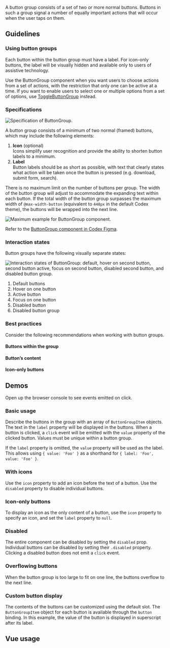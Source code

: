 <script setup>
import BasicButtonGroup from '@/../component-demos/button-group/examples/BasicButtonGroup.vue';
import ButtonGroupWithIcons from '@/../component-demos/button-group/examples/ButtonGroupWithIcons.vue';
import IconOnlyButtonGroup from '@/../component-demos/button-group/examples/IconOnlyButtonGroup.vue';
import DisabledButtonGroup from '@/../component-demos/button-group/examples/DisabledButtonGroup.vue';
import MaximumButtonGroup from '@/../component-demos/button-group/examples/MaximumButtonGroup.vue';
import ButtonGroupWithSlot from '@/../component-demos/button-group/examples/ButtonGroupWithSlot.vue';
</script>

A button group consists of a set of two or more normal buttons. Buttons in such a group signal a
number of equally important actions that will occur when the user taps on them.

## Guidelines

### Using button groups
Each button within the button group must have a label. For icon-only buttons, the label will be
visually hidden and available only to users of assistive technology.

Use the ButtonGroup component when you want users to choose actions from a set of actions, with the
restriction that only one can be active at a time. If you want to enable users to select one
or multiple options from a set of options, use
[ToggleButtonGroup](./toggle-button-group.md) instead.

### Specifications

![Specification of ButtonGroup.](../../assets/components/button-group-specifications.svg)

A button group consists of a minimum of two normal (framed) buttons, which may include the following elements:
1. **Icon** (optional)<br>Icons simplify user recognition and provide the ability to shorten button
labels to a minimum.
2. **Label**<br>Button labels should be as short as possible, with text that clearly states what
action will be taken once the button is pressed (e.g. download, submit form, search).

There is no maximum limit on the number of buttons per group. The width of the button group will adjust to accommodate the expanding text within each button. If the total width of the button group surpasses the maximum width of `@max-width-button` (equivalent to `448px` in the default Codex theme), the buttons will be wrapped into the next line.

![Maximum example for ButtonGroup component.](../../assets/components/button-group-specifications-max.svg)

Refer to the [ButtonGroup component in Codex Figma](https://www.figma.com/file/KoDuJMadWBXtsOtzGS4134/%E2%9D%96-Codex-components?type=design&node-id=6639-59569&mode=design&t=7wyBmhfdJTJevQmT-11).

### Interaction states
Button groups have the following visually separate states:

![Interaction states of ButtonGroup: default,
hover on second button, second button active, focus on second button, disabled second button,
and disabled button group.](../../assets/components/button-group-interaction-states.svg)

1. Default buttons
2. Hover on one button
3. Active button
4. Focus on one button
5. Disabled button
6. Disabled button group

### Best practices

Consider the following recommendations when working with button groups.

#### Buttons within the group

<cdx-demo-rules>
<template #do-media>

![A screenshot of a ButtonGroup with two neutral normal text buttons.](../../assets/components/button-group-best-practices-buttons-do.svg)

</template>
<template #do-text>

- Only neutral normal Buttons can be used within the ButtonGroup component.

</template>
<template #dont-media>

![A screenshot of two ButtonGroups using progressive and destructive normal and primary buttons.](../../assets/components/button-group-best-practices-buttons-dont.svg)

</template>
<template #dont-text>

- Use other flavors or weights of a Button within the ButtonGroup component.

</template>
</cdx-demo-rules>

#### Button’s content

<cdx-demo-rules>
<template #do-media>

![A screenshot of text conveying an example of a link reading "Get the PDF of this article".](../../assets/components/button-group-best-practices-content-do.svg)

</template>
<template #do-text>

- Customize the content of each button, allowing for superscript, subscript, or special characters.
- Use numbers instead of text if needed.
- Mix text-only and icon-only buttons exclusively when using the ‘ellipsis‘ icon to indicate additional actions.

</template>
<template #dont-media>

![A screenshot of text conveying an example of a link reading "Click here to get the PDF".](../../assets/components/button-group-best-practices-content-dont.svg)

</template>
<template #dont-text>

- In order to ensure consistency, avoid mixing different types of buttons within the same ButtonGroup.

</template>
</cdx-demo-rules>

#### Icon-only buttons

<cdx-demo-rules>
<template #do-media>

![A screenshot of a ButtonGroup using icon-only buttons with universal icons.](../../assets/components/button-group-best-practices-icon-only-do.svg)

</template>
<template #do-text>

- Icon-only buttons may be used to form a ButtonGroupbut only if the icons used are [universally understood](../../style-guide/icons.md#universal-rather-than-culturally-specific) and do not require accompanying text.

</template>
<template #dont-media>

![A screenshot of a ButtonGroup using icon-only buttons with too complex and non-universal icons".](../../assets/components/button-group-best-practices-icon-only-dont.svg)

</template>
<template #dont-text>

- Use icon-only buttons if the icons are not easy to understand or do not clearly communicate their purpose.

</template>
</cdx-demo-rules>

## Demos
Open up the browser console to see events emitted on click.

### Basic usage
Describe the buttons in the group with an array of `ButtonGroupItem` objects. The text in the
`label` property will be displayed in the buttons. When a button is clicked, a `click` event
will be emitted with the `value` property of the clicked button. Values must be unique within a
button group.

If the `label` property is omitted, the `value` property will be used as the label. This allows
using `{ value: 'Foo' }` as a shorthand for `{ label: 'Foo', value: 'Foo' }`.

<cdx-demo-wrapper :force-controls="true">
<template v-slot:demo>
    <basic-button-group />
</template>

<template v-slot:code>

:::code-group

<<< @/../component-demos/button-group/examples/BasicButtonGroup.vue [NPM]

<<< @/../component-demos/button-group/examples-mw/BasicButtonGroup.vue [MediaWiki]

:::

</template>
</cdx-demo-wrapper>

### With icons
Use the `icon` property to add an icon before the text of a button. Use the `disabled` property
to disable individual buttons.

<cdx-demo-wrapper>
<template v-slot:demo>
    <button-group-with-icons />
</template>

<template v-slot:code>

:::code-group

<<< @/../component-demos/button-group/examples/ButtonGroupWithIcons.vue [NPM]

<<< @/../component-demos/button-group/examples-mw/ButtonGroupWithIcons.vue [MediaWiki]

:::

</template>
</cdx-demo-wrapper>

### Icon-only buttons
To display an icon as the only content of a button, use the `icon` property to specify an icon, and
set the `label` property to `null`.

<cdx-demo-wrapper>
<template v-slot:demo>
    <icon-only-button-group />
</template>

<template v-slot:code>

:::code-group

<<< @/../component-demos/button-group/examples/IconOnlyButtonGroup.vue [NPM]

<<< @/../component-demos/button-group/examples-mw/IconOnlyButtonGroup.vue [MediaWiki]

:::

</template>
</cdx-demo-wrapper>

### Disabled
The entire component can be disabled by setting the `disabled` prop. Individual buttons can be
disabled by setting their `.disabled` property. Clicking a disabled button does not emit a `click`
event.

<cdx-demo-wrapper>
<template v-slot:demo>
    <disabled-button-group />
</template>

<template v-slot:code>

:::code-group

<<< @/../component-demos/button-group/examples/DisabledButtonGroup.vue [NPM]

<<< @/../component-demos/button-group/examples-mw/DisabledButtonGroup.vue [MediaWiki]

:::

</template>
</cdx-demo-wrapper>


### Overflowing buttons
When the button group is too large to fit on one line, the buttons overflow to the next line.

<cdx-demo-wrapper>
<template v-slot:demo>
    <maximum-button-group />
</template>

<template v-slot:code>

:::code-group

<<< @/../component-demos/button-group/examples/MaximumButtonGroup.vue [NPM]

<<< @/../component-demos/button-group/examples-mw/MaximumButtonGroup.vue [MediaWiki]

:::

</template>
</cdx-demo-wrapper>

### Custom button display
The contents of the buttons can be customized using the default slot. The `ButtonGroupItem` object
for each button is available through the `button` binding. In this example, the value of the button
is displayed in superscript after its label.

<cdx-demo-wrapper>
<template v-slot:demo>
    <button-group-with-slot />
</template>

<template v-slot:code>

:::code-group

<<< @/../component-demos/button-group/examples/ButtonGroupWithSlot.vue [NPM]

<<< @/../component-demos/button-group/examples-mw/ButtonGroupWithSlot.vue [MediaWiki]

:::

</template>
</cdx-demo-wrapper>

## Vue usage
